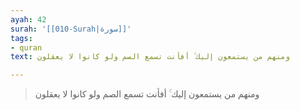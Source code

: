 ```yaml
---
ayah: 42
surah: '[[010-Surah|سورة]]'
tags:
- quran
text: ومنهم من يستمعون إليك ۚ أفأنت تسمع الصم ولو كانوا لا يعقلون

---
```

> ومنهم من يستمعون إليك ۚ أفأنت تسمع الصم ولو كانوا لا يعقلون
